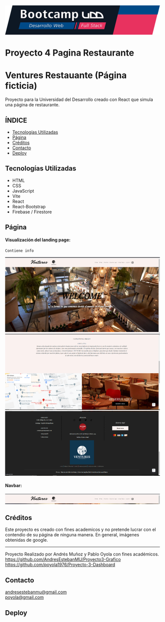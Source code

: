 ![Banner](./public/img/para%20el%20readme/banner.png)
# Proyecto 4 Pagina Restaurante
# Ventures Restauante (Página ficticia)

Proyecto para la Universidad del Desarrollo creado con React que simula una página de restaurante.

## **ÍNDICE**

* [Tecnologías Utilizadas](#tecnologías-utilizadas)
* [Página](#página)
* [Créditos](#créditos)
* [Contacto](#contacto)
* [Deploy](#deploy)

## Tecnologías Utilizadas

- HTML
- CSS
- JavaScript
- Vite
- React
- React-Bootstrap
- Firebase / Firestore

## Página

#### Visualización del landing page:
    Contiene info
![Alt text](./public/img/para%20el%20readme/pagina%20principal.png)  
![Alt text](./public/img/para%20el%20readme/contenido.png)
![Alt text](./public/img/para%20el%20readme/footer.png)  
  

#### Navbar:
![Alt text](./public/img/para%20el%20readme/Navbar.png)





## Créditos

Este proyecto es creado con fines academicos y no pretende lucrar con el contendio de su página de ninguna manera. En general, imágenes obtenidas de google.

---

Proyecto Realizado por Andrés Muñoz y Pablo Oyola con fines académicos.  
https://github.com/AndresEstebanMU/Proyecto3-Grafico  
https://github.com/poyola1976/Proyecto-3-Dashboard

## Contacto

andresestebanmu@gmail.com  
poyola@gmail.com

## Deploy

